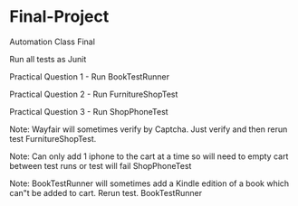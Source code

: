 # Final-Project

Automation Class Final

Run all tests as Junit

Practical Question 1 - Run BookTestRunner

Practical Question 2 - Run FurnitureShopTest

Practical Question 3 - Run ShopPhoneTest

Note: Wayfair will sometimes verify by Captcha. Just verify and then rerun test FurnitureShopTest.

Note: Can only add 1 iphone to the cart at a time so will need to empty cart between test runs or test will fail ShopPhoneTest

Note: BookTestRunner will sometimes add a Kindle edition of a book which can"t be added to cart. Rerun test. BookTestRunner

